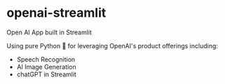 # openai-streamlit
Open AI App built in Streamlit

Using pure Python 🐍 for leveraging OpenAI's product offerings including:
- Speech Recognition 
- AI Image Generation
- chatGPT in Streamlit
